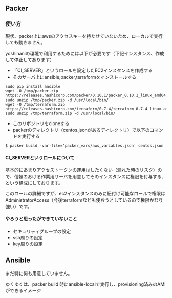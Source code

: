 ## Packer
### 使い方
現状、packer上にawsのアクセスキーを持たせていないため、ローカルで実行しても動きません。

yoshinaniの環境で利用するためには以下が必要です（下記インスタンス、作成して停止してあります）
* 「CI_SERVER」というロールを設定したEC2インスタンスを作成する
* そのサーバ上にansible,packer,terraformをインストールする

```
sudo pip install ansible
wget -O /tmp/packer.zip https://releases.hashicorp.com/packer/0.10.1/packer_0.10.1_linux_amd64.zip
sudo unzip /tmp/packer.zip -d /usr/local/bin/
wget -O /tmp/terraform.zip https://releases.hashicorp.com/terraform/0.7.4/terraform_0.7.4_linux_amd64.zip
sudo unzip /tmp/terraform.zip -d /usr/local/bin/
```

* このリポジトリをcloneする
* packerのディレクトリ（centos.jsonがあるディレクトリ）で以下のコマンドを実行する

```
$ packer build -var-file='packer_vars/aws_variables.json' centos.json
```

#### CI_SERVERというロールについて
基本的にあまりアクセストークンの運用はしたくない（漏れた時のリスク）ので、信頼のおける作業用サーバを用意してそのインスタンスに権限を付与する、という構成にしております。

このロールの詳細ですが、ec2インスタンスのみに紐付け可能なロールで権限はAdministratorAccess（今後terraformなども使おうとしているので権限かなり強い）です。


#### やろうと思ったができていないこと
* セキュリティグループの設定
* ssh周りの設定
* key周りの設定

## Ansible
まだ特に何も用意していません。

ゆくゆくは、packer build 時にansible-localで実行し、provisioning済みのAMIができるイメージ
